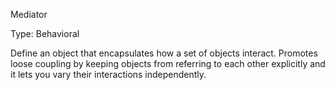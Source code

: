 Mediator

Type: Behavioral

Define an object that encapsulates how a set of objects interact. Promotes loose coupling by keeping objects from referring to each other explicitly and it lets you vary their interactions independently.

```php



```
